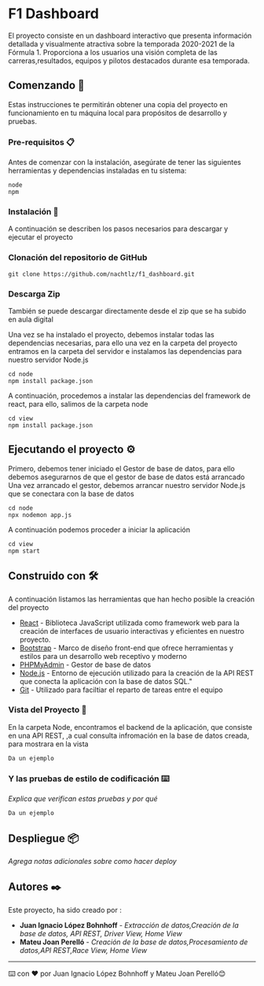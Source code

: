 # F1 Dashboard

El proyecto consiste en un dashboard interactivo que presenta información detallada y visualmente atractiva sobre la temporada 2020-2021 de la Fórmula 1. Proporciona a los usuarios una visión completa de las carreras,resultados, equipos y pilotos destacados durante esa temporada.

## Comenzando 🚀

Estas instrucciones te permitirán obtener una copia del proyecto en funcionamiento en tu máquina local para propósitos de desarrollo y pruebas.



### Pre-requisitos 📋

Antes de comenzar con la instalación, asegúrate de tener las siguientes herramientas y dependencias instaladas en tu sistema:
```
node
npm
```

### Instalación 🔧

A continuación se describen los pasos necesarios para descargar y ejecutar el proyecto

### Clonación del repositorio de GitHub

```
git clone https://github.com/nachtlz/f1_dashboard.git
```
### Descarga Zip
También se puede descargar directamente desde el zip que se ha subido en aula digital

Una vez se ha instalado el proyecto, debemos instalar todas las dependencias necesarias, para ello una vez en la carpeta del proyecto
entramos en la carpeta del servidor e instalamos las dependencias para nuestro servidor Node.js

```
cd node
npm install package.json
```
A continuación, procedemos a instalar las dependencias del framework de react, para ello, salimos de la carpeta node

```
cd view
npm install package.json
```

## Ejecutando el proyecto ⚙️

Primero, debemos tener iniciado el Gestor de base de datos, para ello debemos asegurarnos de que el gestor de base de datos está arrancado
Una vez arrancado el gestor, debemos arrancar nuestro servidor Node.js que se conectara con la base de datos

```
cd node
npx nodemon app.js
```
A continuación podemos proceder a iniciar la aplicación

```
cd view
npm start
```
## Construido con 🛠️

A continuación listamos las herramientas que han hecho posible la creación del proyecto
* [React](https://es.react.dev) - Biblioteca JavaScript utilizada como framework web para la creación de interfaces de usuario interactivas y eficientes en nuestro proyecto.
* [Bootstrap](https://getbootstrap.com) - Marco de diseño front-end que ofrece herramientas y estilos para un desarrollo web receptivo y moderno
* [PHPMyAdmin](https://www.phpmyadmin.net) - Gestor de base de datos
* [Node.js](https://nodejs.org/en) - Entorno de ejecución utilizado para la creación de la API REST que conecta la aplicación con la base de datos SQL."
* [Git](https://github.com) - Utilizado para faciltiar el reparto de tareas entre el equipo

### Vista del Proyecto 🔩

En la carpeta Node, encontramos el backend de la aplicación, que consiste en una API REST, ,a cual consulta infromación en la base de datos creada, para mostrara en la vista
```
Da un ejemplo
```

### Y las pruebas de estilo de codificación ⌨️

_Explica que verifican estas pruebas y por qué_

```
Da un ejemplo
```

## Despliegue 📦

_Agrega notas adicionales sobre como hacer deploy_



## Autores ✒️

Este proyecto, ha sido creado por : 

* **Juan Ignacio López Bohnhoff** - *Extracción de datos,Creación de la base de datos, API REST, Driver View, Home View* 
* **Mateu Joan Perelló** - *Creación de la base de datos,Procesamiento de datos,API REST,Race View, Home View*



---
⌨️ con ❤️ por Juan Ignacio López Bohnhoff y Mateu Joan Perelló😊
